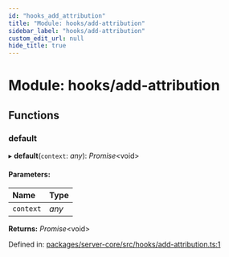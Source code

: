 ```yaml
---
id: "hooks_add_attribution"
title: "Module: hooks/add-attribution"
sidebar_label: "hooks/add-attribution"
custom_edit_url: null
hide_title: true
---
```


# Module: hooks/add-attribution

## Functions

### default

▸ **default**(`context`: *any*): *Promise*<void\>

#### Parameters:

Name | Type |
:------ | :------ |
`context` | *any* |

**Returns:** *Promise*<void\>

Defined in: [packages/server-core/src/hooks/add-attribution.ts:1](https://github.com/xr3ngine/xr3ngine/blob/716a06460/packages/server-core/src/hooks/add-attribution.ts#L1)
